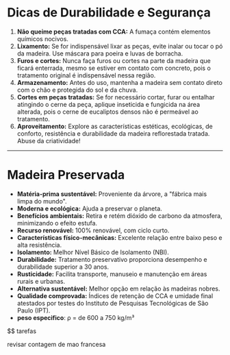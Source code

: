# Dicas de Durabilidade e Segurança

1. **Não queime peças tratadas com CCA:** A fumaça contém elementos químicos nocivos.
2. **Lixamento:** Se for indispensável lixar as peças, evite inalar ou tocar o pó da madeira. Use máscara para poeira e luvas de borracha.
3. **Furos e cortes:** Nunca faça furos ou cortes na parte da madeira que ficará enterrada, mesmo se estiver em contato com concreto, pois o tratamento original é indispensável nessa região.
4. **Armazenamento:** Antes do uso, mantenha a madeira sem contato direto com o chão e protegida do sol e da chuva.
5. **Cortes em peças tratadas:** Se for necessário cortar, furar ou entalhar atingindo o cerne da peça, aplique inseticida e fungicida na área alterada, pois o cerne de eucaliptos densos não é permeável ao tratamento.
6. **Aproveitamento:** Explore as características estéticas, ecológicas, de conforto, resistência e durabilidade da madeira reflorestada tratada. Abuse da criatividade!

---

# Madeira Preservada

- **Matéria-prima sustentável:** Proveniente da árvore, a "fábrica mais limpa do mundo".
- **Moderna e ecológica:** Ajuda a preservar o planeta.
- **Benefícios ambientais:** Retira e retém dióxido de carbono da atmosfera, minimizando o efeito estufa.
- **Recurso renovável:** 100% renovável, com ciclo curto.
- **Características físico-mecânicas:** Excelente relação entre baixo peso e alta resistência.
- **Isolamento:** Melhor Nível Básico de Isolamento (NBI).
- **Durabilidade:** Tratamento preservativo proporciona desempenho e durabilidade superior a 30 anos.
- **Rusticidade:** Facilita transporte, manuseio e manutenção em áreas rurais e urbanas.
- **Alternativa sustentável:** Melhor opção em relação às madeiras nobres.
- **Qualidade comprovada:** Índices de retenção de CCA e umidade final atestados por testes do Instituto de Pesquisas Tecnológicas de São Paulo (IPT).
- **peso especifico**: ρ = de 600 a 750 kg/m³  

$$ tarefas

revisar contagem de mao francesa
